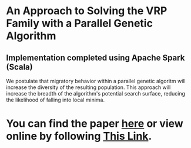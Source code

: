 # An Approach to Solving the VRP Family with a Parallel Genetic Algorithm

## Implementation completed using Apache Spark (Scala)

We postulate that migratory behavior within a parallel genetic algoritm will increase the diversity of the resulting population. This approach will increase the breadth of the algorithm's potential search surface, reducing the likelihood of falling into local minima.

# You can find the paper [here](https://github.com/ctakasaka/Island-GA-VRP-Solver/blob/main/Island_GA_For_VRPs.pdf) or view online by following [This Link](https://ctakasaka.github.io/Island-GA-VRP-Solver/).
